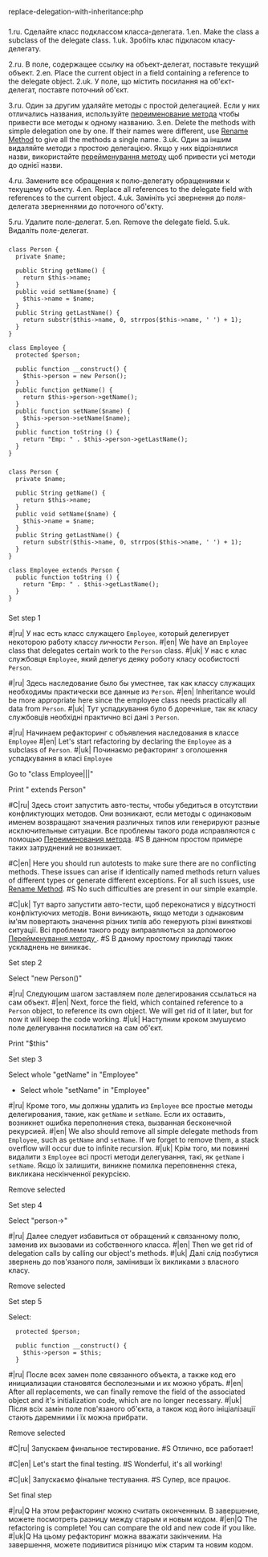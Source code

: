 replace-delegation-with-inheritance:php

###

1.ru. Сделайте класс подклассом класса-делегата.
1.en. Make the class a subclass of the delegate class.
1.uk. Зробіть клас підкласом класу-делегату.

2.ru. В поле, содержащее ссылку на объект-делегат, поставьте текущий объект.
2.en. Place the current object in a field containing a reference to the delegate object.
2.uk. У поле, що містить посилання на об'єкт-делегат, поставте поточний об'єкт.

3.ru. Один за другим удаляйте методы с простой делегацией. Если у них отличались названия, используйте <a href="/rename-method">переименование метода</a> чтобы привести все методы к одному названию.
3.en. Delete the methods with simple delegation one by one. If their names were different, use <a href="/rename-method">Rename Method</a> to give all the methods a single name.
3.uk. Один за іншим видаляйте методи з простою делегацією. Якщо у них відрізнялися назви, використайте <a href="/rename-method">перейменування методу</a> щоб привести усі методи до однієї назви.

4.ru. Замените все обращения к полю-делегату обращениями к текущему объекту.
4.en. Replace all references to the delegate field with references to the current object.
4.uk. Замініть усі звернення до поля-делегата зверненнями до поточного об'єкту.

5.ru. Удалите поле-делегат.
5.en. Remove the delegate field.
5.uk. Видаліть поле-делегат.



###

```
class Person {
  private $name;

  public String getName() {
    return $this->name;
  }
  public void setName($name) {
    $this->name = $name;
  }
  public String getLastName() {
    return substr($this->name, 0, strrpos($this->name, ' ') + 1);
  }
}

class Employee {
  protected $person;

  public function __construct() {
    $this->person = new Person();
  }
  public function getName() {
    return $this->person->getName();
  }
  public function setName($name) {
    $this->person->setName($name);
  }
  public function toString () {
    return "Emp: " . $this->person->getLastName();
  }
}
```

###

```
class Person {
  private $name;

  public String getName() {
    return $this->name;
  }
  public void setName($name) {
    $this->name = $name;
  }
  public String getLastName() {
    return substr($this->name, 0, strrpos($this->name, ' ') + 1);
  }
}

class Employee extends Person {
  public function toString () {
    return "Emp: " . $this->getLastName();
  }
}
```

###

Set step 1

#|ru| У нас есть класс служащего <code>Employee</code>, который делегирует некоторою работу классу личности <code>Person</code>.
#|en| We have an <code>Employee</code> class that delegates certain work to the <code>Person</code> class.
#|uk| У нас є клас службовця <code>Employee</code>, який делегує деяку роботу класу особистості <code>Person</code>.

#|ru| Здесь наследование было бы уместнее, так как классу служащих необходимы практически все данные из <code>Person</code>.
#|en| Inheritance would be more appropriate here since the employee class needs practically all data from <code>Person</code>.
#|uk| Тут успадкування було б доречніше, так як класу службовців необхідні практично всі дані з <code>Person</code>.

#|ru| Начинаем рефакторинг с объявления наследования в классе <code>Employee</code>
#|en| Let's start refactoring by declaring the <code>Employee</code> as a subclass of <code>Person</code>.
#|uk| Починаємо рефакторинг з оголошення успадкування в класі <code>Employee</code>

Go to "class Employee|||"

Print " extends Person"

#C|ru| Здесь стоит запустить авто-тесты, чтобы убедиться в отсутствии конфликтующих методов. Они возникают, если методы с одинаковым именем возвращают значения различных типов или генерируют разные исключительные ситуации. Все проблемы такого рода исправляются с помощью <a href="/rename-method">Переименования метода</a>.
#S В данном простом примере таких затруднений не возникает.

#C|en| Here you should run autotests to make sure there are no conflicting methods. These issues can arise if identically named methods return values of different types or generate different exceptions. For all such issues, use  <a href="/rename-method">Rename Method</a>.
#S No such difficulties are present in our simple example.

#C|uk| Тут варто запустити авто-тести, щоб переконатися у відсутності конфліктуючих методів. Вони виникають, якщо методи з однаковим ім'ям повертають значення різних типів або генерують різні виняткові ситуації. Всі проблеми такого роду виправляються за допомогою <a href="/rename-method"> Перейменування методу </a>.
#S В даному простому прикладі таких ускладнень не виникає.

Set step 2

Select "new Person()"

#|ru| Следующим шагом заставляем поле делегирования ссылаться на сам объект.
#|en| Next, force the field, which contained reference to a <code>Person</code> object, to reference its own object. We will get rid of it later, but for now it will keep the code working.
#|uk| Наступним кроком змушуємо поле делегування посилатися на сам об'єкт.

Print "$this"

Set step 3

Select whole "getName" in "Employee"
+ Select whole "setName" in "Employee"

#|ru| Кроме того, мы должны удалить из <code>Employee</code> все простые методы делегирования, такие, как <code>getName</code> и <code>setName</code>. Если их оставить, возникнет ошибка переполнения стека, вызванная бесконечной рекурсией.
#|en| We also should remove all simple delegate methods from <code>Employee</code>, such as <code>getName</code> and <code>setName</code>. If we forget to remove them, a stack overflow will occur due to infinite recursion.
#|uk| Крім того, ми повинні видалити з <code>Employee</code> всі прості методи делегування, такі, як <code>getName</code> і <code>setName</code>. Якщо їх залишити, виникне помилка переповнення стека, викликана нескінченної рекурсією.

Remove selected

Set step 4

Select "person->"

#|ru| Далее следует избавиться от обращений к связанному полю, заменив их вызовами из собственного класса.
#|en| Then we get rid of delegation calls by calling our object's methods.
#|uk| Далі слід позбутися звернень до пов'язаного поля, замінивши їх викликами з власного класу.

Remove selected

Set step 5

Select:
```
  protected $person;

  public function __construct() {
    $this->person = $this;
  }

```

#|ru| После всех замен поле связанного объекта, а также код его инициализации становятся бесполезными и их можно убрать.
#|en| After all replacements, we can finally remove the field of the associated object and it's initialization code, which are no longer necessary.
#|uk| Після всіх замін поле пов'язаного об'єкта, а також код його ініціалізації стають даремними і їх можна прибрати.

Remove selected

#C|ru| Запускаем финальное тестирование.
#S Отлично, все работает!

#C|en| Let's start the final testing.
#S Wonderful, it's all working!

#C|uk| Запускаємо фінальне тестування.
#S Супер, все працює.

Set final step

#|ru|Q На этом рефакторинг можно считать оконченным. В завершение, можете посмотреть разницу между старым и новым кодом.
#|en|Q The refactoring is complete! You can compare the old and new code if you like.
#|uk|Q На цьому рефакторинг можна вважати закінченим. На завершення, можете подивитися різницю між старим та новим кодом.